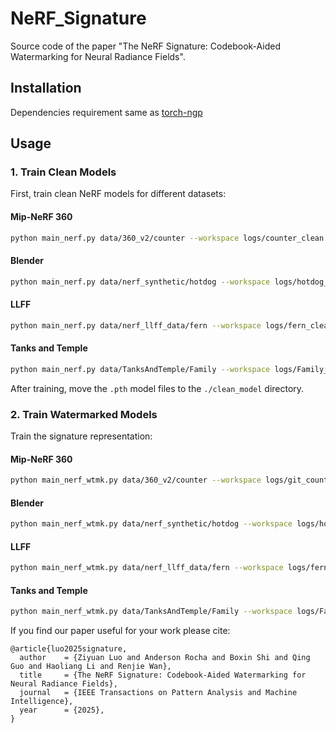 # NeRF_Signature

Source code of the paper "The NeRF Signature: Codebook-Aided Watermarking for Neural Radiance Fields".

## Installation
Dependencies requirement same as [torch-ngp](https://github.com/ashawkey/torch-ngp/tree/main)

## Usage

### 1. Train Clean Models
First, train clean NeRF models for different datasets:

#### Mip-NeRF 360
```bash
python main_nerf.py data/360_v2/counter --workspace logs/counter_clean -O --scale 0.33 --dt_gamma 0 --tcnn
```

#### Blender
```bash
python main_nerf.py data/nerf_synthetic/hotdog --workspace logs/hotdog_clean -O --bound 1.0 --scale 0.8 --dt_gamma 0 --tcnn
```

#### LLFF
```bash
python main_nerf.py data/nerf_llff_data/fern --workspace logs/fern_clean -O --tcnn
```

#### Tanks and Temple
```bash
python main_nerf.py data/TanksAndTemple/Family --workspace logs/Family_clean -O --bound 1.0 --scale 0.33 --dt_gamma 0 --tcnn
```

After training, move the `.pth` model files to the `./clean_model` directory.

### 2. Train Watermarked Models
Train the signature representation:

#### Mip-NeRF 360
```bash
python main_nerf_wtmk.py data/360_v2/counter --workspace logs/git_counter_wtmk_32b -O --wtmk_tcnn --ckpt ./clean_model/counter_ngp_ep0125.pth --message_dim 32 --loss_w bce --lambda_w 0.005 --lambda_i 1.0 --num_rays 4096 --rand_pose 0 --n_views 1 --iters 1000 --num_rows 32 --num_cols 32 --use_existset --eval_interval 5 --save_interval 5 --num_images_test 10 --scale 0.33 --dt_gamma 0
```

#### Blender
```bash
python main_nerf_wtmk.py data/nerf_synthetic/hotdog --workspace logs/hotdog_wtmk_32b -O --wtmk_tcnn --ckpt ./clean_model/hotdog_ngp_ep0300.pth --message_dim 32 --downscale 2 --loss_w bce --lambda_w 0.005 --lambda_i 1.0 --num_rays 4096 --rand_pose 0 --n_views 1 --iters 1000 --num_rows 32 --num_cols 32 --use_existset --eval_interval 5 --save_interval 5 --num_images_test 10 --bound 1.0 --scale 0.8 --dt_gamma 0
```

#### LLFF
```bash
python main_nerf_wtmk.py data/nerf_llff_data/fern --workspace logs/fern_wtmk_32b -O --wtmk_tcnn --ckpt ./clean_model/fern_ngp_ep1500.pth --message_dim 32 --loss_w bce --lambda_w 0.005 --lambda_i 1.0 --num_rays 4096 --rand_pose 0 --n_views 1 --iters 600 --num_rows 32 --num_cols 32 --use_existset --eval_interval 10 --save_interval 10 --num_images_test 10
```

#### Tanks and Temple
```bash
python main_nerf_wtmk.py data/TanksAndTemple/Family --workspace logs/Family_wtmk_32b -O --wtmk_tcnn --ckpt ./clean_model/Family_ngp_ep0226.pth --message_dim 32 --loss_w bce --lambda_w 0.005 --lambda_i 1.0 --num_rays 4096 --rand_pose 0 --n_views 1 --iters 600 --num_rows 32 --num_cols 32 --use_existset --eval_interval 5 --save_interval 5 --num_images_test 10 --bound 1.0 --scale 0.33 --dt_gamma 0 --downscale 4
```

If you find our paper useful for your work please cite:
```
@article{luo2025signature,
  author    = {Ziyuan Luo and Anderson Rocha and Boxin Shi and Qing Guo and Haoliang Li and Renjie Wan},
  title     = {The NeRF Signature: Codebook-Aided Watermarking for Neural Radiance Fields},
  journal   = {IEEE Transactions on Pattern Analysis and Machine Intelligence},
  year      = {2025},
}
```

